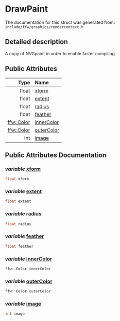 DrawPaint
===================================


The documentation for this struct was generated from: `include/ffw/graphics/rendercontext.h`

## Detailed description

A copy of NVGpaint in order to enable faster compiling 


## Public Attributes

| Type | Name |
| -------: | :------- |
|  float | [xform](#d2476217) |
|  float | [extent](#42f4ec67) |
|  float | [radius](#8313f2bf) |
|  float | [feather](#4561768e) |
|  [ffw::Color](ffw_Color.html) | [innerColor](#5292cc22) |
|  [ffw::Color](ffw_Color.html) | [outerColor](#5bb6e3db) |
|  int | [image](#a19a7e1d) |


## Public Attributes Documentation

### _variable_ <a id="d2476217" href="#d2476217">xform</a>

```cpp
float xform
```



### _variable_ <a id="42f4ec67" href="#42f4ec67">extent</a>

```cpp
float extent
```



### _variable_ <a id="8313f2bf" href="#8313f2bf">radius</a>

```cpp
float radius
```



### _variable_ <a id="4561768e" href="#4561768e">feather</a>

```cpp
float feather
```



### _variable_ <a id="5292cc22" href="#5292cc22">innerColor</a>

```cpp
ffw::Color innerColor
```



### _variable_ <a id="5bb6e3db" href="#5bb6e3db">outerColor</a>

```cpp
ffw::Color outerColor
```



### _variable_ <a id="a19a7e1d" href="#a19a7e1d">image</a>

```cpp
int image
```





